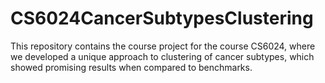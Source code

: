 # CS6024CancerSubtypesClustering
This repository contains the course project for the course CS6024, where we developed a unique approach to clustering of cancer subtypes, which showed promising results when compared to benchmarks.
